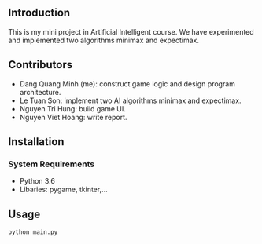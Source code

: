 ## Introduction
This is my mini project in Artificial Intelligent course. We have experimented and implemented two algorithms minimax and expectimax.


## Contributors
- Dang Quang Minh (me): construct game logic and design program architecture.
- Le Tuan Son: implement two AI algorithms minimax and expectimax.
- Nguyen Tri Hung: build game UI.
- Nguyen Viet Hoang: write report.

## Installation
### System Requirements
- Python 3.6
- Libaries: pygame, tkinter,...

## Usage
```
python main.py
```

